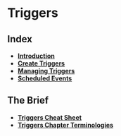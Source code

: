 # Triggers

## Index
* **[Introduction](./introduction.md)** <br>
* **[Create Triggers](./create-trigger.md)** <br>
* **[Managing Triggers](./managing-triggers.md)** <br>
* **[Scheduled Events](./scheduled-events.md)** <br>


## The Brief
* **[Triggers Cheat Sheet](./triggers-cheat-sheet.md)** <br>
* **[Triggers Chapter Terminologies](./triggers-terminology.md)** <br>
